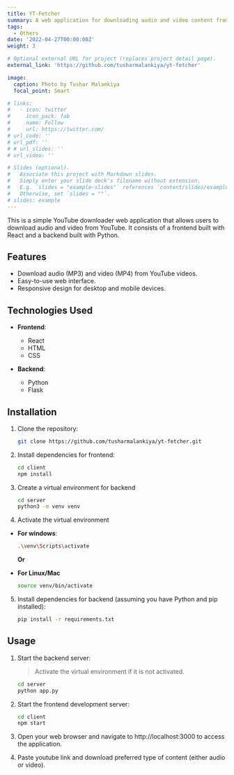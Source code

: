 ```yaml
---
title: YT-Fetcher
summary: A web application for downloading audio and video content from YouTube. Built with React front-end and Python back-end.
tags:
  - Others
date: '2022-04-27T00:00:00Z'
weight: 3

# Optional external URL for project (replaces project detail page).
external_link: 'https://github.com/tusharmalankiya/yt-fetcher'

image:
  caption: Photo by Tushar Malankiya
  focal_point: Smart

# links:
#   - icon: twitter
#     icon_pack: fab
#     name: Follow
#     url: https://twitter.com/
# url_code: ''
# url_pdf: ''
# # url_slides: ''
# url_video: ''

# Slides (optional).
#   Associate this project with Markdown slides.
#   Simply enter your slide deck's filename without extension.
#   E.g. `slides = "example-slides"` references `content/slides/example-slides.md`.
#   Otherwise, set `slides = ""`.
# slides: example
---
```


This is a simple YouTube downloader web application that allows users to download audio and video from YouTube. It consists of a frontend built with React and a backend built with Python.

## Features

- Download audio (MP3) and video (MP4) from YouTube videos.
- Easy-to-use web interface.
- Responsive design for desktop and mobile devices.

## Technologies Used

- **Frontend**:
  - React
  - HTML
  - CSS

- **Backend**:
  - Python
  - Flask

## Installation

1. Clone the repository:

   ```bash
   git clone https://github.com/tusharmalankiya/yt-fetcher.git
   ```

2. Install dependencies for frontend:

   ```bash
   cd client
   npm install
   ```
3. Create a virtual environment for backend

   ```bash
   cd server
   python3 -m venv venv
   ```

4. Activate the virtual environment

- **For windows**:
   ```bash
   .\venv\Scripts\activate
   ```

  **Or**

- **For Linux/Mac**
   ```bash
   source venv/bin/activate
   ```



5. Install dependencies for backend (assuming you have Python and pip installed):

   ```bash
   pip install -r requirements.txt
   ```

## Usage

1. Start the backend server:
   > Activate the virtual environment if it is not activated.

   ```bash
   cd server
   python app.py
   ```

3. Start the frontend development server:
    ```bash
    cd client
    npm start
    ```

4. Open your web browser and navigate to http://localhost:3000 to access the application.

5. Paste youtube link and download preferred type of content (either audio or video). 
